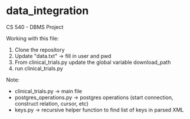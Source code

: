# data_integration
CS 540 - DBMS Project

Working with this file:
1. Clone the repository
2. Update "data.txt" -> fill in user and pwd
3. From clinical_trials.py update the global variable download_path
4. run clinical_trials.py

Note:
- clinical_trials.py -> main file
- postgres_operations.py -> postgres operations (start connection, construct relation, cursor, etc)
- keys.py -> recursive helper function to find list of keys in parsed XML
